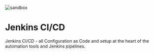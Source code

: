![sandbox](https://user-images.githubusercontent.com/45919758/85199954-7cdae380-b2eb-11ea-8fca-5af0e996c60d.jpg)
# Jenkins CI/CD

Jenkins CI/CD - all Configuration as Code and setup at the heart of the automation tools and Jenkins pipelines.
